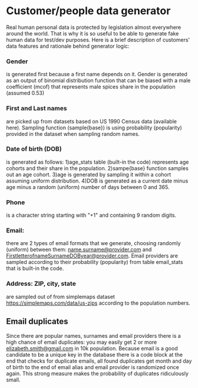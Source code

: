 # Customer/people data generator

Real human personal data is protected by legislation almost everywhere around the world. 
That is why it is so useful to be able to generate fake human data for test/dev purposes. 
Here is a brief description of customers' data features and rationale behind generator logic:

### Gender 
is generated first because a first name depends on it. Gender is generated as an output of 
binomial distribution function that can be biased with a male coefficient (mcof) that represents 
male spices share in the population (assumed 0.53)
### First and Last names 
are picked up from datasets based on US 1990 Census data (available here). Sampling 
function (sample{base}) is using probability (popularity) provided in the dataset when sampling 
random names.
### Date of birth (DOB) 
is generated as follows: 
1)age_stats table (built-in the code) represents age cohorts and their share in the population. 
2)sampe{base} function samples out an age cohort. 
3)age is generated by sampling it within a cohort assuming uniform distribution. 
4)DOB is generated as a current date minus age minus a random (uniform) number of days 
between 0 and 365.
### Phone
is a character string starting with "+1" and containing 9 random digits.
### Email: 
there are 2 types of email formats that we generate, choosing randomly (uniform) between them: 
name.surname@provider.com and  FirstletterofnameSurnameDOByear@provider.com. Email providers 
are sampled according to their probability (popularity) from table email_stats that is built-in 
the code.
### Address: ZIP, city, state 
are sampled out of from simplemaps dataset  https://simplemaps.com/data/us-zips according to 
the population numbers.

## Email duplicates
Since there are popular names, surnames and email providers there is a high chance of email 
duplicates: you may easily get 2 or more elizabeth.smith@gmail.com in 10k population. Because 
email is a good candidate to be a unique key in the database there is a code block at the end 
that checks for duplicate emails, all found duplicates get month and day of birth to the end 
of email alias and email provider is randomized once again. This strong measure makes 
the probability of duplicates ridiculously small.
